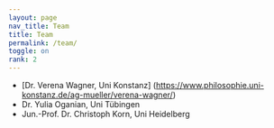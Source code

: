```yaml
---
layout: page
nav_title: Team
title: Team
permalink: /team/
toggle: on
rank: 2
---
```


- [Dr. Verena Wagner, Uni Konstanz] (https://www.philosophie.uni-konstanz.de/ag-mueller/verena-wagner/) 
- Dr. Yulia Oganian, Uni Tübingen
- Jun.-Prof. Dr. Christoph Korn, Uni Heidelberg
